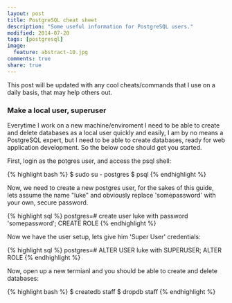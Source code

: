 ```yaml
---
layout: post
title: PostgreSQL cheat sheet
description: "Some useful information for PostgreSQL users."
modified: 2014-07-20
tags: [postgresql]
image:
  feature: abstract-10.jpg
comments: true
share: true  
---
```


This post will be updated with any cool cheats/commands that I use on a daily basis, that may help others out.

### Make a local user, superuser

Everytime I work on a new machine/enviroment I need to be able to create and delete databases as a local
user quickly and easily, I am by no means a PostgreSQL expert, but I need to be able to create databases,
ready for web application development. So the below code should get you started.

First, login as the potgres user, and access the psql shell:

{% highlight bash %}
$ sudo su - postgres
$ psql
{% endhighlight %}

Now, we need to create a new postgres user, for the sakes of this guide, lets assume the name
"luke" and obviously replace 'somepassword' with your own, secure password.

{% highlight sql %}
postgres=# create user luke with password 'somepassword';
CREATE ROLE
{% endhighlight %}

Now we have the user setup, lets give him 'Super User' credentials:

{% highlight sql %}
postgres=# ALTER USER luke with SUPERUSER;
ALTER ROLE
{% endhighlight %}

Now, open up a new termianl and you should be able to create and delete databases:

{% highlight bash %}
$ createdb staff
$ dropdb staff
{% endhighlight %}

